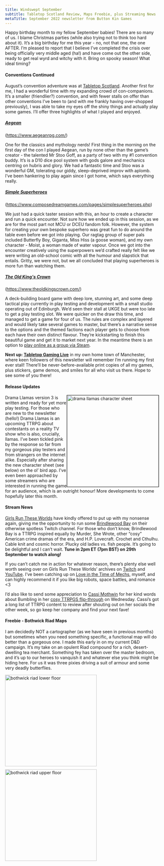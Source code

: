 ```yaml
---
title: Windswept September
subtitle: Tabletop Scotland Review, Maps Freebie, plus Streaming News
metaTitle: September 2022 newsletter from Button Kin Games
---
```


<p>
   Happy birthday month to my fellow September babies! There are so many of us. I blame Christmas parties (while also trying not to think too hard about it). It’s a big birthday for me this year - no, not that one, the one AFTER. I’m pleased to report that I believe I’ve completed the crisis over being officially very middle aged (ha!) and have come out the other side, ready to get real wyrd and witchy with it. Bring on spooky season! What ideal timing?
</p>
<h4>Conventions Continued</h4>
<p>
    August’s convention adventure was at <a href="https://tabletopscotland.co.uk/" target="_blank">Tabletop Scotland</a>. Another first for me, I had a wonderful time with my expanding crowd of con-companions. It’s a smaller (friendlier?) convention, and with fewer stalls on offer than other conventions I’ve been to (and with me frankly having over-shopped previously), I was able to take my eyes off the shiny things and actually play some games. I’ll offer three highlights of what I played and enjoyed.
</p>
<h5><a href="https://www.aegeanrpg.com/" target="_blank">Aegean</a></h5>
<p>(<a href="https://www.aegeanrpg.com/">https://www.aegeanrpg.com/</a>)</p>
<p>
    One for the classics and mythology nerds! First thing in the morning on the first day of the con I played Aegean, run by none other than the game’s creator - the talented Mr Stoo Goff, as a party of two with my #1 convention buddy. It’s is a D10 dice pool system with gods galore and mechanics centring on hubris and glory. We had a fantastic time and Stoo was a wonderful GM, tolerating our giddy, sleep-deprived improv with aplomb. I’ve been hankering to play again since I got home, which says everything really.
</p>
<h5><a href="https://www.composedreamgames.com/pages/simplesuperheroes.php" target="_blank">Simple Superheroes</a></h5>
<p>(<a href="https://www.composedreamgames.com/pages/simplesuperheroes.php">https://www.composedreamgames.com/pages/simplesuperheroes.php</a>)</p>
<p>
    We just had a quick taster session with this, an hour to create a character and run a quick encounter. Not sure how we ended up in this session, as we are for the most part not MCU or DCEU fandom folk. However, the system for creating your own bespoke superhero was great fun to do around the table even before we got into playing. Our ragtag group of super pals included Butterfly Boy, Giganta, Miss Hiss (a goose woman), and my own character - Moist, a woman made of water vapour. Once we got into the encounter creatively using the superpowers we’d crafted really felt like we were writing an old-school comic with all the humour and slapstick that entails. Gritty, we were not, but we all concluded that playing superheroes is more fun than watching them.
</p>
<h5><a href="https://www.theoldkingscrown.com/" target="_blank">The Old King's Crown</a></h5>
<p>(<a href="https://www.theoldkingscrown.com/">https://www.theoldkingscrown.com/</a>)</p>
<p>
    A deck-building board game with deep lore, stunning art, and some deep tactical play currently in play testing and development with a small studio operating out of Edinburgh. We’d seen their stall at UKGE but were too late to get a play testing slot. We were quicker on the draw this time, and managed to get a game for four of us. The rules are complex and layered and would likely take several games to master, but there’s a narrative sense to the options and the themed factions each player gets to choose from each have their own distinct flavour. They’re kickstarting to finish this beautiful game and get it to market next year. In the meantime there is an option to <a href="https://steamcommunity.com/sharedfiles/filedetails/?id=2734300621" target="_blank">play online as a group via Steam</a>.
</p>
<p>
    <b>Next up: <a href="https://www.tabletopgaming.co.uk/information/tabletop-gaming-live" target="_blank">Tabletop Gaming Live</a></b> in my own home town of Manchester, where keen followers of this newsletter will remember I’m running my first ever stall! There’ll be never-before-available print copies of all my games, plus stickers, game demos, and smiles for all who visit us there. Hope to see some of you there!
</p>
<h4>Release Updates</h4>
<a href="/assets/images/newsletter/drama_llamas_character_sheet.png" target="_blank"><img src="/assets/images/newsletter/drama_llamas_character_sheet.png" style="width: 300px;float:right;border: 1px solid black;" alt="drama llamas character sheet"/></a>
<p>
    Drama Llamas version 3 is written and ready for yet more play testing. For those who are new to the newsletter (hello!) Drama Llamas is an upcoming TTRPG about contestants on a reality TV show who is also, crucially, llamas. I’ve been tickled pink by the response so far from my gorgeous play testers and from strangers on the internet alike. Especially after sharing the new character sheet (see below) on the ol’ bird app. I’ve even been approached by some streamers who are interested in running the game for an audience, which is an outright honour! More developments to come hopefully later this month.
</p>
<h4>Stream News</h4>
<p>
    <a href="https://www.twitch.tv/girlsruntheseworlds" target="_blank">Girls Run These Worlds</a> have kindly offered to put up with my nonsense again, giving me the opportunity to run some <a href="https://www.gauntlet-rpg.com/brindlewood-bay.html" target="_blank">Brindlewood Bay</a> on their otherwise spotless Twitch channel. For those who don’t know, Brindlewood Bay is a TTRPG inspired equally by Murder, She Wrote, other “cosy” American crime dramas of the era, and H.P. Lovecraft. Crochet and Cthulhu. Cable knit and cosmic horror. Plucky old ladies vs. fish people. It’s going to be delightful and I can’t wait. <b>Tune in 2pm ET (7pm BST) on 29th September to watch along!</b>
</p>
<p>
    If you can’t catch me in action for whatever reason, there’s plenty else well worth seeing over on Girls Run These Worlds’ archives on <a href="https://www.twitch.tv/girlsruntheseworlds" target="_blank">Twitch</a> and <a href="https://www.youtube.com/c/GirlsRunTheseWorlds" target="_blank">YouTube</a>. I’ve been catching up on <a href="https://www.youtube.com/watch?v=llgxnsLqoZY" target="_blank">Love in the Time of Mechs</a>, myself, and can highly recommend it if you like big robots, space battles, and romance <3
</p>
<p>
    I’d also like to send some appreciation to <a href="https://www.twitch.tv/cassi_mothwin" target="_blank">Cassi Mothwin</a> for her kind words about Bumbling in her <a href="https://www.twitch.tv/videos/1591165186" target="_blank">cosy TTRPGS flip-through</a> on Wednesday. Cassi’s got a long list of TTRPG content to review after shouting out on her socials the other week, so go keep her company and find your next fave!
</p>
<h4>Freebie - Bothwick Riad Maps</h4>
<p>
    I am decidedly NOT a cartographer (as we have seen in previous months) but sometimes when you need something specific, a functional map will do better than a gorgeous one. I made this early in on my current D&D campaign. It’s my take on an opulent Riad compound for a rich, desert-dwelling tea merchant. Something fey has taken over the master bedroom, and it’s up to our heroes to vanquish it and whatever else you think might be hiding here. For us it was three pixies driving a suit of armour and some very deadly butterflies.
</p>
<a href="/assets/images/newsletter/bothwick_riad_ground.png" target="_blank"><img src="https://buttonkin.com/assets/images/newsletter/bothwick_riad_ground.png" style="width: 300px; margin: 0 auto 10px auto;" alt="bothwick riad lower floor"/></a>
<a href="/assets/images/newsletter/bothwick_riad_upper.png" target="_blank"><img src="https://buttonkin.com/assets/images/newsletter/bothwick_riad_upper.png" style="width: 300px; margin: auto;" alt="bothwick riad upper floor"/></a>
